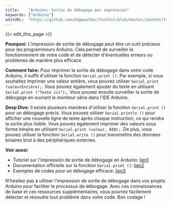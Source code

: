 ```yaml
---
title:    "Arduino: Sortie de débogage par impression"
keywords: ["Arduino"]
editURL:  "https://github.com/dogweather/forkful/blob/master/content/fr/arduino/printing-debug-output.md"
---
```


{{< edit_this_page >}}

**Pourquoi:** L'impression de sortie de débogage peut être un outil précieux pour les programmeurs Arduino. Cela permet de surveiller le fonctionnement de votre code et de détecter d'éventuelles erreurs ou problèmes de manière plus efficace.

**Comment faire:** Pour imprimer la sortie de débogage dans votre code Arduino, il suffit d'utiliser la fonction ```Serial.print ()```. Par exemple, si vous souhaitez imprimer une valeur entière, vous pouvez utiliser ```Serial.print (valeurEntière);```. Vous pouvez également ajouter du texte en utilisant ```Serial.print ("Texte ici");```. Vous pouvez ensuite surveiller la sortie de débogage en ouvrant le moniteur série dans l'IDE Arduino.

**Deep Dive:** Il existe plusieurs manières d'utiliser la fonction ```Serial.print ()``` pour un débogage précis. Vous pouvez utiliser ```Serial.println ()``` pour afficher une nouvelle ligne de texte après chaque instruction, ce qui rendra la sortie plus lisible. Vous pouvez également imprimer des valeurs sous forme binaire en utilisant ```Serial.print (valeur, BIN);```. De plus, vous pouvez utiliser la fonction ```Serial.write ()``` pour transmettre des données binaires brut à des périphériques externes.

**Voir aussi:** 
- Tutoriel sur l'impression de sortie de débogage en Arduino: [lien1](https://www.arduino.cc/en/Tutorial/SerialDebug)
- Documentation officielle sur la fonction ```Serial.print ()```: [lien2](https://www.arduino.cc/reference/en/language/functions/communication/serial/print/)
- Exemples de codes pour un débogage efficace: [lien3](https://blog.codingjunkie.net/arduino-serial-print-examples/)

N'hésitez pas à utiliser l'impression de sortie de débogage dans vos projets Arduino pour faciliter le processus de débogage. Avec ces connaissances de base et ces ressources supplémentaires, vous pourrez facilement détecter et résoudre tout problème dans votre code. Bon codage !